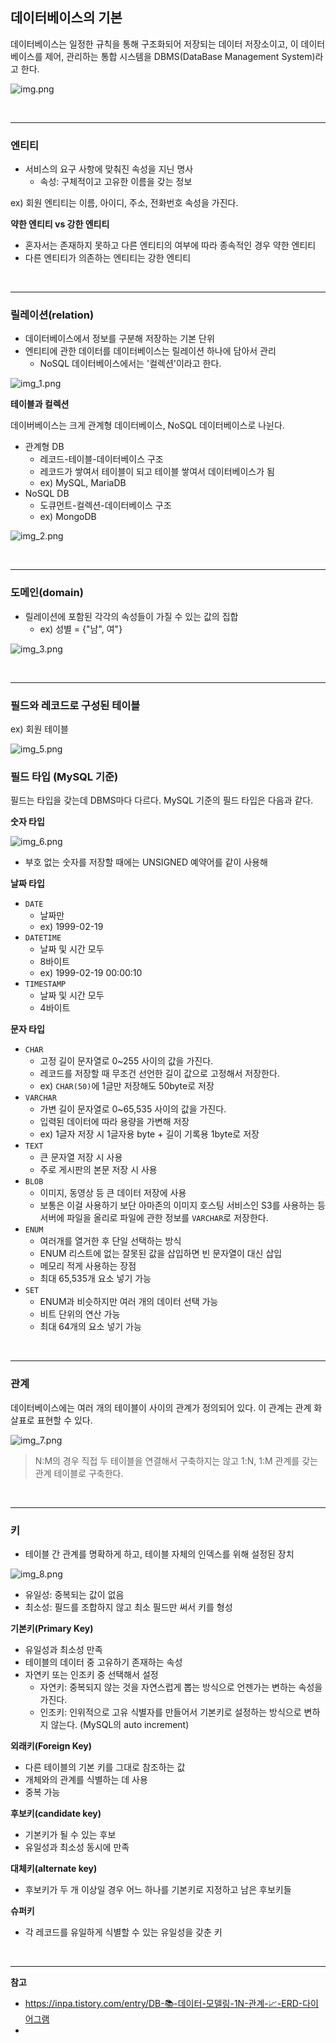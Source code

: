 
## 데이터베이스의 기본

데이터베이스는 일정한 규칙을 통해 구조화되어 저장되는 데이터 저장소이고, 이 데이터베이스를 제어, 관리하는 통합 시스템을 DBMS(DataBase Management System)라고 한다.

![img.png](images/img.png)

<br/>

---

### 엔티티

- 서비스의 요구 사항에 맞춰진 속성을 지닌 명사
  - 속성: 구체적이고 고유한 이름을 갖는 정보

ex) 회원 엔티티는 이름, 아이디, 주소, 전화번호 속성을 가진다.

**약한 엔티티 vs 강한 엔티티**

- 혼자서는 존재하지 못하고 다른 엔티티의 여부에 따라 종속적인 경우 약한 엔티티
- 다른 엔티티가 의존하는 엔티티는 강한 엔티티


<br/>

---

### 릴레이션(relation)

- 데이터베이스에서 정보를 구분해 저장하는 기본 단위
- 엔티티에 관한 데이터를 데이터베이스는 릴레이션 하나에 담아서 관리
    - NoSQL 데이터베이스에서는 '컬렉션'이라고 한다.

![img_1.png](images/img_1.png)

**테이블과 컬렉션**

데이버베이스는 크게 관계형 데이터베이스, NoSQL 데이터베이스로 나뉜다.
- 관계형 DB
  - 레코드-테이블-데이터베이스 구조
  - 레코드가 쌓여서 테이블이 되고 테이블 쌓여서 데이터베이스가 됨
  - ex) MySQL, MariaDB
- NoSQL DB
  - 도큐먼트-컬렉션-데이터베이스 구조
  - ex) MongoDB

![img_2.png](images/img_2.png)

<br/>

---

### 도메인(domain)

- 릴레이션에 포함된 각각의 속성들이 가질 수 있는 값의 집합
  - ex) 성별 = {"남", 여"}

![img_3.png](images/img_3.png)


<br/>

---

### 필드와 레코드로 구성된 테이블

ex) 회원 테이블

![img_5.png](images/img_5.png)

### 필드 타입 (MySQL 기준)

필드는 타입을 갖는데 DBMS마다 다르다. MySQL 기준의 필드 타입은 다음과 같다.

**숫자 타입**

![img_6.png](images/img_6.png)

- 부호 없는 숫자를 저장할 때에는 UNSIGNED 예약어를 같이 사용해 

**날짜 타입**

- `DATE`
  - 날짜만
  - ex) 1999-02-19
- `DATETIME`
  - 날짜 및 시간 모두
  - 8바이트
  - ex) 1999-02-19 00:00:10
- `TIMESTAMP`
  - 날짜 및 시간 모두
  - 4바이트

**문자 타입**

- `CHAR`
  - 고정 길이 문자열로 0~255 사이의 값을 가진다.
  - 레코드를 저장할 때 무조건 선언한 길이 값으로 고정해서 저장한다.
  - ex) `CHAR(50)`에 1글만 저장해도 50byte로 저장
- `VARCHAR`
  - 가변 길이 문자열로 0~65,535 사이의 값을 가진다.
  - 입력된 데이터에 따라 용량을 가변해 저장
  - ex) 1글자 저장 시 1글자용 byte + 길이 기록용 1byte로 저장
- `TEXT`
  - 큰 문자열 저장 시 사용
  - 주로 게시판의 본문 저장 시 사용
- `BLOB`
  - 이미지, 동영상 등 큰 데이터 저장에 사용
  - 보통은 이걸 사용하기 보단 아마존의 이미지 호스팅 서비스인 S3를 사용하는 등 서버에 파일을 올리로 파일에 관한 정보를 `VARCHAR`로 저장한다.
- `ENUM`
  - 여러개를 열거한 후 단일 선택하는 방식
  - ENUM 리스트에 없는 잘못된 값을 삽입하면 빈 문자열이 대신 삽입
  - 메모리 적게 사용하는 장점
  - 최대 65,535개 요소 넣기 가능
- `SET`
  - ENUM과 비슷하지만 여러 개의 데이터 선택 가능
  - 비트 단위의 연산 가능
  - 최대 64개의 요소 넣기 가능

<br/>

---

### 관계

데이터베이스에는 여러 개의 테이블이 사이의 관계가 정의되어 있다. 이 관계는 관계 화살표로 표현할 수 있다.

![img_7.png](images/img_7.png)

> N:M의 경우 직접 두 테이블을 연결해서 구축하지는 않고 1:N, 1:M 관계를 갖는 관계 테이블로 구축한다.



<br/>

---

### 키

- 테이블 간 관계를 명확하게 하고, 테이블 자체의 인덱스를 위해 설정된 장치

![img_8.png](images/img_8.png)

- 유일성: 중복되는 값이 없음
- 최소성: 필드를 조합하지 않고 최소 필드만 써서 키를 형성

**기본키(Primary Key)**

- 유일성과 최소성 만족
- 테이블의 데이터 중 고유하기 존재하는 속성
- 자연키 또는 인조키 중 선택해서 설정
  - 자연키: 중복되지 않는 것을 자연스럽게 뽑는 방식으로 언젠가는 변하는 속성을 가진다.
  - 인조키: 인위적으로 고유 식별자를 만들어서 기본키로 설정하는 방식으로 변하지 않는다. (MySQL의 auto increment)

**외래키(Foreign Key)**

- 다른 테이블의 기본 키를 그대로 참조하는 값
- 개체와의 관계를 식별하는 데 사용
- 중복 가능 

**후보키(candidate key)**

- 기본키가 될 수 있는 후보
- 유일성과 최소성 동시에 만족

**대체키(alternate key)**

- 후보키가 두 개 이상일 경우 어느 하나를 기본키로 지정하고 남은 후보키들

**슈퍼키**

- 각 레코드를 유일하게 식별할 수 있는 유일성을 갖춘 키


<br/>

---

**참고**

- https://inpa.tistory.com/entry/DB-📚-데이터-모델링-1N-관계-📈-ERD-다이어그램
- 